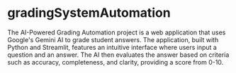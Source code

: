 # gradingSystemAutomation
The AI-Powered Grading Automation project is a web application that uses Google's Gemini AI to grade student answers. The application, built with Python and Streamlit, features an intuitive interface where users input a question and an answer. The AI then evaluates the answer based on criteria such as accuracy, completeness, and clarity, providing a score from 0-10.
